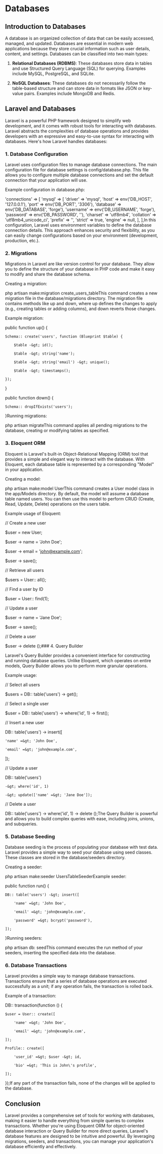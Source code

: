 # Databases

## Introduction to Databases

A database is an organized collection of data that can be easily accessed, managed, and updated. Databases are essential in modern web applications because they store crucial information such as user details, content, and settings. Databases can be classified into two main types:

1. **Relational Databases (RDBMS)**: These databases store data in tables and use Structured Query Language (SQL) for querying. Examples include MySQL, PostgreSQL, and SQLite.

2. **NoSQL Databases**: These databases do not necessarily follow the table-based structure and can store data in formats like JSON or key-value pairs. Examples include MongoDB and Redis.

## Laravel and Databases

Laravel is a powerful PHP framework designed to simplify web development, and it comes with robust tools for interacting with databases. Laravel abstracts the complexities of database operations and provides developers with an expressive and easy-to-use syntax for interacting with databases. Here's how Laravel handles databases:

### 1. Database Configuration

Laravel uses configuration files to manage database connections. The main configuration file for database settings is config/database.php. This file allows you to configure multiple database connections and set the default connection that your application will use.

Example configuration in database.php:

'connections' =&gt; [
    'mysql' =&gt; [
        'driver' =&gt; 'mysql',
        'host' =&gt; env('DB_HOST', '127.0.0.1'),
        'port' =&gt; env('DB_PORT', '3306'),
        'database' =&gt; env('DB_DATABASE', 'forge'),
        'username' =&gt; env('DB_USERNAME', 'forge'),
        'password' =&gt; env('DB_PASSWORD', ''),
        'charset' =&gt; 'utf8mb4',
        'collation' =&gt; 'utf8mb4_unicode_ci',
        'prefix' =&gt; '',
        'strict' =&gt; true,
        'engine' =&gt; null,
    ],
],In this configuration, Laravel uses environment variables to define the database connection details. This approach enhances security and flexibility, as you can easily change configurations based on your environment (development, production, etc.).

### 2. Migrations

Migrations in Laravel are like version control for your database. They allow you to define the structure of your database in PHP code and make it easy to modify and share the database schema.

Creating a migration:

php artisan make:migration create_users_tableThis command creates a new migration file in the database/migrations directory. The migration file contains methods like up and down, where up defines the changes to apply (e.g., creating tables or adding columns), and down reverts those changes.

Example migration:

public function up() {

    Schema:: create('users', function (Blueprint $table) {

        $table -&gt; id();

        $table -&gt; string('name');

        $table -&gt; string('email') -&gt; unique();

        $table -&gt; timestamps();

    });

}

public function down() {

    Schema:: dropIfExists('users');

}Running migrations:

php artisan migrateThis command applies all pending migrations to the database, creating or modifying tables as specified.

### 3. Eloquent ORM

Eloquent is Laravel's built-in Object-Relational Mapping (ORM) tool that provides a simple and elegant way to interact with the database. With Eloquent, each database table is represented by a corresponding "Model" in your application.

Creating a model:

php artisan make:model UserThis command creates a User model class in the app/Models directory. By default, the model will assume a database table named users. You can then use this model to perform CRUD (Create, Read, Update, Delete) operations on the users table.

Example usage of Eloquent:

// Create a new user

$user = new User;

$user -&gt; name = 'John Doe';

$user -&gt; email = 'john@example.com';

$user -&gt; save();

// Retrieve all users

$users = User:: all();

// Find a user by ID

$user = User:: find(1);

// Update a user

$user -&gt; name = 'Jane Doe';

$user -&gt; save();

// Delete a user

$user -&gt; delete ();### 4. Query Builder

Laravel's Query Builder provides a convenient interface for constructing and running database queries. Unlike Eloquent, which operates on entire models, Query Builder allows you to perform more granular operations.

Example usage:

// Select all users

$users = DB:: table('users') -&gt; get();

// Select a single user

$user = DB:: table('users') -&gt; where('id', 1) -&gt; first();

// Insert a new user

DB:: table('users') -&gt; insert([

    'name' =&gt; 'John Doe',

    'email' =&gt; 'john@example.com',

]);

// Update a user

DB:: table('users')

    -&gt; where('id', 1)

    -&gt; update(['name' =&gt; 'Jane Doe']);

// Delete a user

DB:: table('users') -&gt; where('id', 1) -&gt; delete ();The Query Builder is powerful and allows you to build complex queries with ease, including joins, unions, and subqueries.

### 5. Database Seeding

Database seeding is the process of populating your database with test data. Laravel provides a simple way to seed your database using seed classes. These classes are stored in the database/seeders directory.

Creating a seeder:

php artisan make:seeder UsersTableSeederExample seeder:

public function run() {

    DB:: table('users') -&gt; insert([

        'name' =&gt; 'John Doe',

        'email' =&gt; 'john@example.com',

        'password' =&gt; bcrypt('password'),

    ]);

}Running seeders:

php artisan db: seedThis command executes the run method of your seeders, inserting the specified data into the database.

### 6. Database Transactions

Laravel provides a simple way to manage database transactions. Transactions ensure that a series of database operations are executed successfully as a unit; if any operation fails, the transaction is rolled back.

Example of a transaction:

DB:: transaction(function () {

    $user = User:: create([

        'name' =&gt; 'John Doe',

        'email' =&gt; 'john@example.com',

    ]);

    Profile:: create([

        'user_id' =&gt; $user -&gt; id,

        'bio' =&gt; 'This is John\'s profile',

    ]);

});If any part of the transaction fails, none of the changes will be applied to the database.

## Conclusion

Laravel provides a comprehensive set of tools for working with databases, making it easier to handle everything from simple queries to complex transactions. Whether you're using Eloquent ORM for object-oriented database interaction or Query Builder for more direct queries, Laravel's database features are designed to be intuitive and powerful. By leveraging migrations, seeders, and transactions, you can manage your application's database efficiently and effectively.